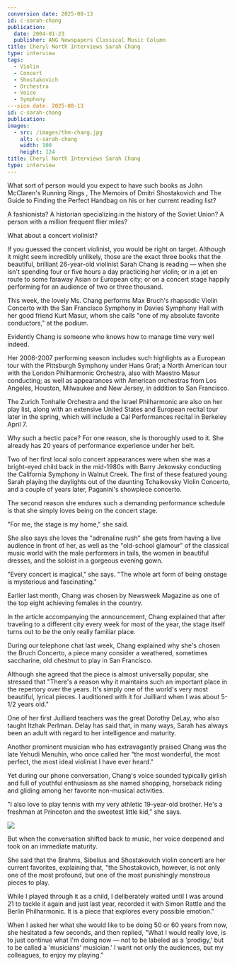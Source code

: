 ```yaml
---
conversion date: 2025-08-13
id: c-sarah-chang
publication:
  date: 2004-01-23
  publisher: ANG Newspapers Classical Music Column
title: Cheryl North Interviews Sarah Chang
type: interview
tags:
  - Violin
  - Concert
  - Shostakovich
  - Orchestra
  - Voice
  - Symphony
---sion date: 2025-08-13
id: c-sarah-chang
publication:
images:
  - src: /images/thm-chang.jpg
    alt: c-sarah-chang
    width: 100
    height: 124
title: Cheryl North Interviews Sarah Chang
type: interview
---
```

What sort of person would you expect to have such books as John McClaren's Running Rings , The Memoirs of Dmitri Shostakovich and The Guide to Finding the Perfect Handbag on his or her current reading list?

A fashionista? A historian specializing in the history of the Soviet Union? A person with a million frequent flier miles?

What about a concert violinist?

If you guessed the concert violinist, you would be right on target. Although it might seem incredibly unlikely, those are the exact three books that the beautiful, brilliant 26-year-old violinist Sarah Chang is reading — when she isn't spending four or five hours a day practicing her violin; or in a jet en route to some faraway Asian or European city; or on a concert stage happily performing for an audience of two or three thousand.

This week, the lovely Ms. Chang performs Max Bruch's rhapsodic Violin Concerto with the San Francisco Symphony in Davies Symphony Hall with her good friend Kurt Masur, whom she calls "one of my absolute favorite conductors," at the podium.

Evidently Chang is someone who knows how to manage time very well indeed.

Her 2006-2007 performing season includes such highlights as a European tour with the Pittsburgh Symphony under Hans Graf; a North American tour with the London Philharmonic Orchestra, also with Maestro Masur conducting; as well as appearances with American orchestras from Los Angeles, Houston, Milwaukee and New Jersey, in addition to San Francisco.

The Zurich Tonhalle Orchestra and the Israel Philharmonic are also on her play list, along with an extensive United States and European recital tour later in the spring, which will include a Cal Performances recital in Berkeley April 7.

Why such a hectic pace? For one reason, she is thoroughly used to it. She already has 20 years of performance experience under her belt.

Two of her first local solo concert appearances were when she was a bright-eyed child back in the mid-1980s with Barry Jekowsky conducting the California Symphony in Walnut Creek. The first of these featured young Sarah playing the daylights out of the daunting Tchaikovsky Violin Concerto, and a couple of years later, Paganini's showpiece concerto.

The second reason she endures such a demanding performance schedule is that she simply loves being on the concert stage.

"For me, the stage is my home," she said.

She also says she loves the "adrenaline rush" she gets from having a live audience in front of her, as well as the "old-school glamour" of the classical music world with the male performers in tails, the women in beautiful dresses, and the soloist in a gorgeous evening gown.

"Every concert is magical," she says. "The whole art form of being onstage is mysterious and fascinating."

Earlier last month, Chang was chosen by Newsweek Magazine as one of the top eight achieving females in the country.

In the article accompanying the announcement, Chang explained that after traveling to a different city every week for most of the year, the stage itself turns out to be the only really familiar place.

During our telephone chat last week, Chang explained why she's chosen the Bruch Concerto, a piece many consider a weathered, sometimes saccharine, old chestnut to play in San Francisco.

Although she agreed that the piece is almost universally popular, she stressed that "There's a reason why it maintains such an important place in the repertory over the years. It's simply one of the world's very most beautiful, lyrical pieces. I auditioned with it for Juilliard when I was about 5-1/2 years old."

One of her first Juilliard teachers was the great Dorothy DeLay, who also taught Itzhak Perlman. Delay has said that, in many ways, Sarah has always been an adult with regard to her intelligence and maturity.

Another prominent musician who has extravagantly praised Chang was the late Yehudi Menuhin, who once called her "the most wonderful, the most perfect, the most ideal violinist I have ever heard."

Yet during our phone conversation, Chang's voice sounded typically girlish and full of youthful enthusiasm as she named shopping, horseback riding and gliding among her favorite non-musical activities.

"I also love to play tennis with my very athletic 19-year-old brother. He's a freshman at Princeton and the sweetest little kid," she says.

![](/images/sarah-chang-informal.jpg)

But when the conversation shifted back to music, her voice deepened and took on an immediate maturity.

She said that the Brahms, Sibelius and Shostakovich violin concerti are her current favorites, explaining that, "the Shostakovich, however, is not only one of the most profound, but one of the most punishingly monstrous pieces to play.

While I played through it as a child, I deliberately waited until I was around 21 to tackle it again and just last year, recorded it with Simon Rattle and the Berlin Philharmonic. It is a piece that explores every possible emotion."

When I asked her what she would like to be doing 50 or 60 years from now, she hesitated a few seconds, and then replied, "What I would really love, is to just continue what I'm doing now — not to be labeled as a 'prodigy,' but to be called a 'musicians' musician.' I want not only the audiences, but my colleagues, to enjoy my playing."
